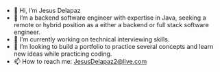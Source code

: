 - 👋 Hi, I’m Jesus Delapaz
- 👀 I’m a backend software engineer with expertise in Java, seeking a remote or hybrid position as a either a backend or full stack software engineer.
- 🌱 I'm currently working on technical interviewing skills.
- 💞️ I’m looking to build a portfolio to practice several concepts and learn new ideas while practicing coding.
- 📫 How to reach me: JesusDelapaz2@live.com

<!---
JesusDelapaz2/JesusDelapaz2 is a ✨ special ✨ repository because its `README.md` (this file) appears on your GitHub profile.
You can click the Preview link to take a look at your changes.
--->
